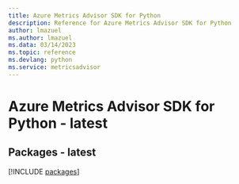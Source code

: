 ```yaml
---
title: Azure Metrics Advisor SDK for Python
description: Reference for Azure Metrics Advisor SDK for Python
author: lmazuel
ms.author: lmazuel
ms.data: 03/14/2023
ms.topic: reference
ms.devlang: python
ms.service: metricsadvisor
---
```

# Azure Metrics Advisor SDK for Python - latest
## Packages - latest
[!INCLUDE [packages](metrics-advisor-index.md)]